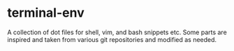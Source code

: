 # terminal-env

A collection of dot files for shell, vim, and bash snippets etc.
Some parts are inspired and taken from various git repositories and modified as needed.
